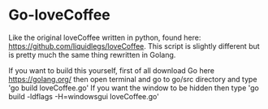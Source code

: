 # Go-loveCoffee
Like the original loveCoffee written in python, found here: https://github.com/liquidlegs/loveCoffee. This script is slightly different but is pretty much the same thing rewritten in Golang.

If you want to build this yourself, first of all download Go here https://golang.org/
then open terminal and go to go/src directory and type 'go build loveCoffee.go'
If you want the window to be hidden then type 'go build -ldflags -H=windowsgui loveCoffee.go'
